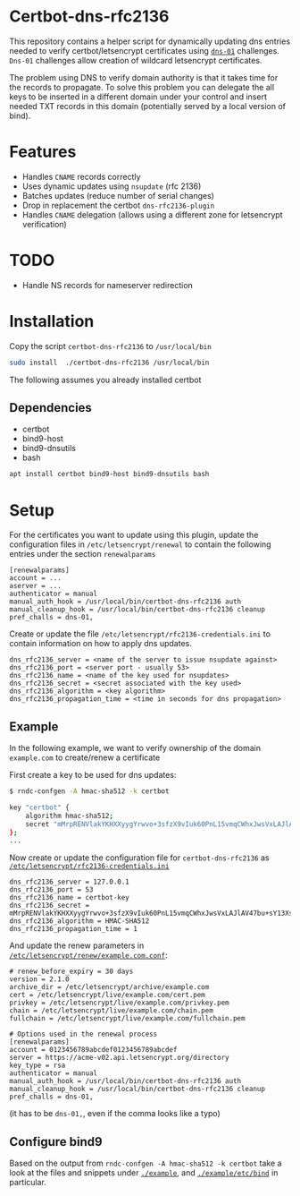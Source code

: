 # Certbot-dns-rfc2136
This repository contains a helper script for dynamically updating
dns entries needed to verify certbot/letsencrypt certificates using [`dns-01`](https://letsencrypt.org/docs/challenge-types/#dns-01-challenge) challenges.
`Dns-01` challenges allow creation of wildcard letsencrypt certificates.

The problem using DNS to verify domain authority is that it takes time
for the records to propagate. To solve this problem you can delegate
the all keys to be inserted in a different domain under your control
and insert needed TXT records in this domain (potentially served by a
local version of bind).

# Features
* Handles `CNAME` records correctly
* Uses dynamic updates using `nsupdate` (rfc 2136)
* Batches updates (reduce number of serial changes)
* Drop in replacement the certbot `dns-rfc2136-plugin`
* Handles `CNAME` delegation (allows using a different zone for letsencrypt verification)

# TODO
* Handle NS records for nameserver redirection

# Installation
Copy the script `certbot-dns-rfc2136` to `/usr/local/bin`

```bash
sudo install  ./certbot-dns-rfc2136 /usr/local/bin
```

The following assumes you already installed certbot
## Dependencies
* certbot
* bind9-host
* bind9-dnsutils
* bash

```bash
apt install certbot bind9-host bind9-dnsutils bash
```

# Setup
For the certificates you want to update using this plugin, update
the configuration files in `/etc/letsencrypt/renewal` to contain the
following entries under the section `renewalparams`

```inifile
[renewalparams]
account = ...
aserver = ...
authenticator = manual
manual_auth_hook = /usr/local/bin/certbot-dns-rfc2136 auth
manual_cleanup_hook = /usr/local/bin/certbot-dns-rfc2136 cleanup
pref_challs = dns-01,
```

Create or update the file `/etc/letsencrypt/rfc2136-credentials.ini`
to contain information on how to apply dns updates.

```inifile
dns_rfc2136_server = <name of the server to issue nsupdate against>
dns_rfc2136_port = <server port - usually 53>
dns_rfc2136_name = <name of the key used for nsupdates>
dns_rfc2136_secret = <secret associated with the key used>
dns_rfc2136_algorithm = <key algorithm>
dns_rfc2136_propagation_time = <time in seconds for dns propagation>
```

## Example
In the following example, we want to verify ownership of the domain `example.com` to create/renew a certificate

First create a key to be used for dns updates:

```bash
$ rndc-confgen -A hmac-sha512 -k certbot

key "certbot" {
	algorithm hmac-sha512;
	secret "mMrpRENVlakYKHXXyygYrwvo+3sfzX9vIuk60PnL15vmqCWhxJwsVxLAJlAV47bu+sY13Xs7BuLoKVwcILzbCA==";
};
...

```

Now create or update the configuration file for `certbot-dns-rfc2136` as [`/etc/letsencrypt/rfc2136-credentials.ini`](https://github.com/andersfugmann/certbot-dns-rfc2136/blob/main/example/etc/letsencrypt/rfc2136-credentials.ini)

```inifile
dns_rfc2136_server = 127.0.0.1
dns_rfc2136_port = 53
dns_rfc2136_name = certbot-key
dns_rfc2136_secret = mMrpRENVlakYKHXXyygYrwvo+3sfzX9vIuk60PnL15vmqCWhxJwsVxLAJlAV47bu+sY13Xs7BuLoKVwcILzbCA==
dns_rfc2136_algorithm = HMAC-SHA512
dns_rfc2136_propagation_time = 1
```

And update the renew parameters in [`/etc/letsencrypt/renew/example.com.conf`](https://github.com/andersfugmann/certbot-dns-rfc2136/blob/main/example/etc/letsencrypt/renew/example.com.conf):

```inifile
# renew_before_expiry = 30 days
version = 2.1.0
archive_dir = /etc/letsencrypt/archive/example.com
cert = /etc/letsencrypt/live/example.com/cert.pem
privkey = /etc/letsencrypt/live/example.com/privkey.pem
chain = /etc/letsencrypt/live/example.com/chain.pem
fullchain = /etc/letsencrypt/live/example.com/fullchain.pem

# Options used in the renewal process
[renewalparams]
account = 0123456789abcdef0123456789abcdef
server = https://acme-v02.api.letsencrypt.org/directory
key_type = rsa
authenticator = manual
manual_auth_hook = /usr/local/bin/certbot-dns-rfc2136 auth
manual_cleanup_hook = /usr/local/bin/certbot-dns-rfc2136 cleanup
pref_challs = dns-01,
```
(it has to be `dns-01,`, even if the comma looks like a typo)

## Configure bind9
Based on the output from `rndc-confgen -A hmac-sha512 -k certbot` take
a look at the files and snippets under
[`./example`](https://github.com/andersfugmann/certbot-dns-rfc2136/blob/main/example),
and
[`./example/etc/bind`](https://github.com/andersfugmann/certbot-dns-rfc2136/blob/main/example/etc/bind)
in particular.
